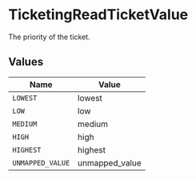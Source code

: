 # TicketingReadTicketValue

The priority of the ticket.


## Values

| Name             | Value            |
| ---------------- | ---------------- |
| `LOWEST`         | lowest           |
| `LOW`            | low              |
| `MEDIUM`         | medium           |
| `HIGH`           | high             |
| `HIGHEST`        | highest          |
| `UNMAPPED_VALUE` | unmapped_value   |